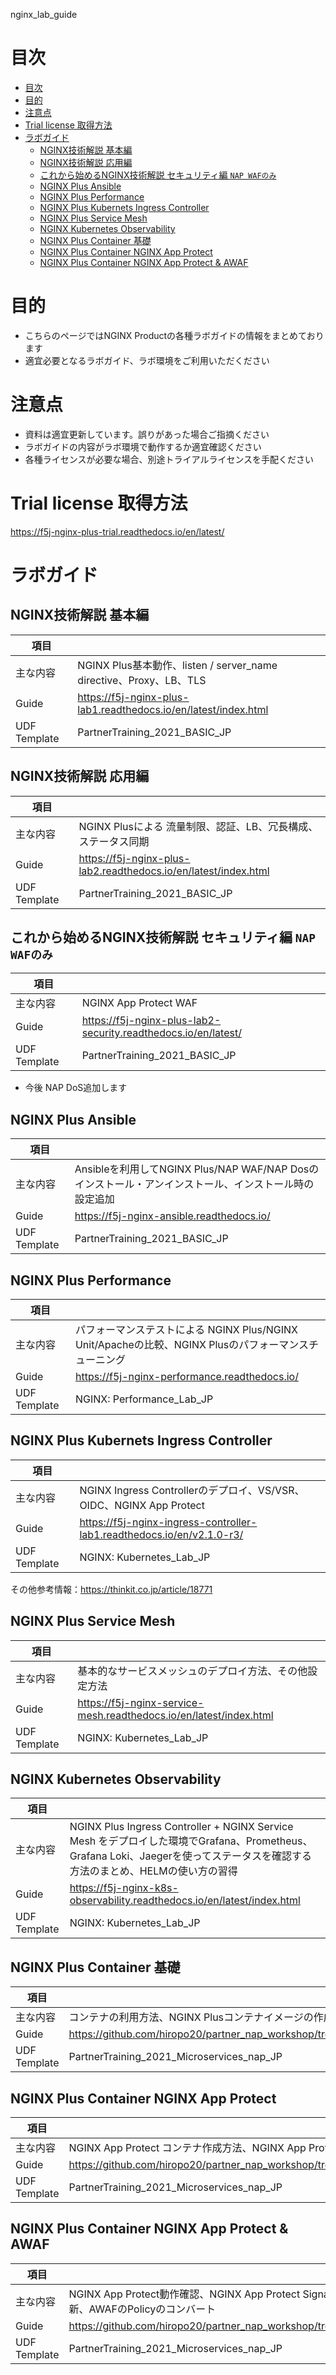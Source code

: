 nginx_lab_guide
# 目次
- [目次](#目次)
- [目的](#目的)
- [注意点](#注意点)
- [Trial license 取得方法](#trial-license-取得方法)
- [ラボガイド](#ラボガイド)
  - [NGINX技術解説 基本編](#nginx技術解説-基本編)
  - [NGINX技術解説 応用編](#nginx技術解説-応用編)
  - [これから始めるNGINX技術解説 セキュリティ編 `NAP WAFのみ`](#これから始めるnginx技術解説-セキュリティ編-nap-wafのみ)
  - [NGINX Plus Ansible](#nginx-plus-ansible)
  - [NGINX Plus Performance](#nginx-plus-performance)
  - [NGINX Plus Kubernets Ingress Controller](#nginx-plus-kubernets-ingress-controller)
  - [NGINX Plus Service Mesh](#nginx-plus-service-mesh)
  - [NGINX Kubernetes Observability](#nginx-kubernetes-observability)
  - [NGINX Plus Container 基礎](#nginx-plus-container-基礎)
  - [NGINX Plus Container NGINX App Protect](#nginx-plus-container-nginx-app-protect)
  - [NGINX Plus Container NGINX App Protect & AWAF](#nginx-plus-container-nginx-app-protect--awaf)

# 目的
- こちらのページではNGINX Productの各種ラボガイドの情報をまとめております
- 適宜必要となるラボガイド、ラボ環境をご利用いただください

# 注意点
- 資料は適宜更新しています。誤りがあった場合ご指摘ください
- ラボガイドの内容がラボ環境で動作するか適宜確認ください
- 各種ライセンスが必要な場合、別途トライアルライセンスを手配ください

# Trial license 取得方法
https://f5j-nginx-plus-trial.readthedocs.io/en/latest/

# ラボガイド

## NGINX技術解説 基本編

|項目||
| - | - | 
|主な内容|NGINX Plus基本動作、listen / server_name directive、Proxy、LB、TLS|
|Guide| https://f5j-nginx-plus-lab1.readthedocs.io/en/latest/index.html |
|UDF Template| PartnerTraining_2021_BASIC_JP  |

## NGINX技術解説 応用編

|項目||
| - | - | 
|主な内容|NGINX Plusによる 流量制限、認証、LB、冗長構成、ステータス同期|
|Guide| https://f5j-nginx-plus-lab2.readthedocs.io/en/latest/index.html |
|UDF Template| PartnerTraining_2021_BASIC_JP  |


## これから始めるNGINX技術解説 セキュリティ編 `NAP WAFのみ`

|項目||
| - | - | 
|主な内容|NGINX App Protect WAF |
|Guide| https://f5j-nginx-plus-lab2-security.readthedocs.io/en/latest/ |
|UDF Template| PartnerTraining_2021_BASIC_JP  |
- 今後 NAP DoS追加します

## NGINX Plus Ansible
 
|項目||
| - | - | 
|主な内容|Ansibleを利用してNGINX Plus/NAP WAF/NAP Dosのインストール・アンインストール、インストール時の設定追加|
|Guide| https://f5j-nginx-ansible.readthedocs.io/ |
|UDF Template| PartnerTraining_2021_BASIC_JP  |

## NGINX Plus Performance
 
|項目||
| - | - | 
|主な内容|パフォーマンステストによる NGINX Plus/NGINX Unit/Apacheの比較、NGINX Plusのパフォーマンスチューニング|
|Guide| https://f5j-nginx-performance.readthedocs.io/ |
|UDF Template| NGINX: Performance_Lab_JP  |

## NGINX Plus Kubernets Ingress Controller 

|項目||
| - | - | 
|主な内容|NGINX Ingress Controllerのデプロイ、VS/VSR、OIDC、NGINX App Protect|
|Guide| https://f5j-nginx-ingress-controller-lab1.readthedocs.io/en/v2.1.0-r3/ |
|UDF Template| NGINX: Kubernetes_Lab_JP |

その他参考情報：https://thinkit.co.jp/article/18771

## NGINX Plus Service Mesh 

|項目||
| - | - | 
|主な内容|基本的なサービスメッシュのデプロイ方法、その他設定方法|
|Guide|https://f5j-nginx-service-mesh.readthedocs.io/en/latest/index.html|
|UDF Template| NGINX: Kubernetes_Lab_JP |

## NGINX Kubernetes Observability  

|項目||
| - | - | 
|主な内容|NGINX Plus Ingress Controller + NGINX Service Mesh をデプロイした環境でGrafana、Prometheus、Grafana Loki、Jaegerを使ってステータスを確認する方法のまとめ、HELMの使い方の習得|
|Guide|https://f5j-nginx-k8s-observability.readthedocs.io/en/latest/index.html|
|UDF Template| NGINX: Kubernetes_Lab_JP |

## NGINX Plus Container 基礎
 
|項目||
| - | - | 
|主な内容|コンテナの利用方法、NGINX Plusコンテナイメージの作成方法|
|Guide| https://github.com/hiropo20/partner_nap_workshop/tree/main/no2 |
|UDF Template| PartnerTraining_2021_Microservices_nap_JP  |

## NGINX Plus Container NGINX App Protect
 
|項目||
| - | - | 
|主な内容|NGINX App Protect コンテナ作成方法、NGINX App Protect動作確認|
|Guide| https://github.com/hiropo20/partner_nap_workshop/tree/main/no3 |
|UDF Template| PartnerTraining_2021_Microservices_nap_JP  |

## NGINX Plus Container NGINX App Protect & AWAF
 
|項目||
| - | - | 
|主な内容|NGINX App Protect動作確認、NGINX App Protect Signatureの更新、AWAFのPolicyのコンバート|
|Guide| https://github.com/hiropo20/partner_nap_workshop/tree/main/no4 |
|UDF Template| PartnerTraining_2021_Microservices_nap_JP  |

